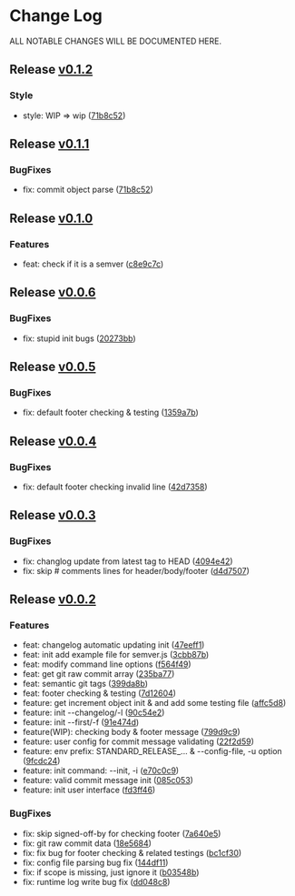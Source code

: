 # Change Log
ALL NOTABLE CHANGES WILL BE DOCUMENTED HERE.

## Release [v0.1.2](https://github.com/gkide/standard-release/releases/tag/v0.1.2)

### Style
- style: WIP => wip ([71b8c52](https://github.com/gkide/standard-release/commit/12383b2))

## Release [v0.1.1](https://github.com/gkide/standard-release/releases/tag/v0.1.1)

### BugFixes
- fix: commit object parse ([71b8c52](https://github.com/gkide/standard-release/commit/71b8c52))

## Release [v0.1.0](https://github.com/gkide/standard-release/releases/tag/v0.1.0)

### Features
- feat: check if it is a semver ([c8e9c7c](https://github.com/gkide/standard-release/commit/c8e9c7c))

## Release [v0.0.6](https://github.com/gkide/standard-release/releases/tag/v0.0.6)

### BugFixes
- fix: stupid init bugs ([20273bb](https://github.com/gkide/standard-release/commit/20273bb))

## Release [v0.0.5](https://github.com/gkide/standard-release/releases/tag/v0.0.5)

### BugFixes
- fix: default footer checking & testing ([1359a7b](https://github.com/gkide/standard-release/commit/1359a7b))

## Release [v0.0.4](https://github.com/gkide/standard-release/releases/tag/v0.0.4)

### BugFixes
- fix: default footer checking invalid line ([42d7358](https://github.com/gkide/standard-release/commit/42d7358))

## Release [v0.0.3](https://github.com/gkide/standard-release/releases/tag/v0.0.3)

### BugFixes
- fix: changlog update from latest tag to HEAD ([4094e42](https://github.com/gkide/standard-release/commit/4094e42))
- fix: skip # comments lines for header/body/footer ([d4d7507](https://github.com/gkide/standard-release/commit/d4d7507))

## Release [v0.0.2](https://github.com/gkide/standard-release/releases/tag/v0.0.2)

### Features
- feat: changelog automatic updating init ([47eeff1](https://github.com/gkide/standard-release/commit/47eeff1))
- feat: init add example file for semver.js ([3cbb87b](https://github.com/gkide/standard-release/commit/3cbb87b))
- feat: modify command line options ([f564f49](https://github.com/gkide/standard-release/commit/f564f49))
- feat: get git raw commit array ([235ba77](https://github.com/gkide/standard-release/commit/235ba77))
- feat: semantic git tags ([399da8b](https://github.com/gkide/standard-release/commit/399da8b))
- feat: footer checking & testing ([7d12604](https://github.com/gkide/standard-release/commit/7d12604))
- feature: get increment object init & and add some testing file ([affc5d8](https://github.com/gkide/standard-release/commit/affc5d8))
- feature: init --changelog/-l ([90c54e2](https://github.com/gkide/standard-release/commit/90c54e2))
- feature: init --first/-f ([91e474d](https://github.com/gkide/standard-release/commit/91e474d))
- feature(WIP): checking body & footer message ([799d9c9](https://github.com/gkide/standard-release/commit/799d9c9))
- feature: user config for commit message validating ([22f2d59](https://github.com/gkide/standard-release/commit/22f2d59))
- feature: env prefix: STANDARD_RELEASE_... & --config-file, -u option ([9fcdc24](https://github.com/gkide/standard-release/commit/9fcdc24))
- feature: init command: --init, -i ([e70c0c9](https://github.com/gkide/standard-release/commit/e70c0c9))
- feature: valid commit message init ([085c053](https://github.com/gkide/standard-release/commit/085c053))
- feature: init user interface ([fd3ff46](https://github.com/gkide/standard-release/commit/fd3ff46))

### BugFixes
- fix: skip signed-off-by for checking footer ([7a640e5](https://github.com/gkide/standard-release/commit/7a640e5))
- fix: git raw commit data ([18e5684](https://github.com/gkide/standard-release/commit/18e5684))
- fix: fix bug for footer checking & related testings ([bc1cf30](https://github.com/gkide/standard-release/commit/bc1cf30))
- fix: config file parsing bug fix ([144df11](https://github.com/gkide/standard-release/commit/144df11))
- fix: if scope is missing, just ignore it ([b03548b](https://github.com/gkide/standard-release/commit/b03548b))
- fix: runtime log write bug fix ([dd048c8](https://github.com/gkide/standard-release/commit/dd048c8))
